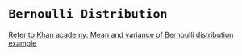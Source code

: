 # `Bernoulli Distribution`
[Refer to Khan academy: Mean and variance of Bernoulli distribution example](https://www.khanacademy.org/math/statistics-probability/random-variables-stats-library/modal/v/mean-and-variance-of-bernoulli-distribution-example)